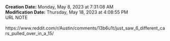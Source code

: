 <div><b>Creation Date:</b> Monday, May 8, 2023 at 7:31:08 AM<br></div>
<div><b>Modification Date:</b> Thursday, May 18, 2023 at 4:08:55 PM<br></div>
<div>URL NOTE<br></div>
<div><br></div>
<div>https://www.reddit.com/r/Austin/comments/13b6u1t/just_saw_6_different_cars_pulled_over_in_a_15/<br></div>

